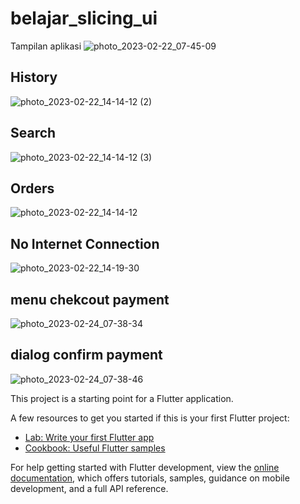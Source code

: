 # belajar_slicing_ui

Tampilan aplikasi 
![photo_2023-02-22_07-45-09](https://user-images.githubusercontent.com/94030266/220491798-80731e10-e57e-4468-b2be-533f7bdb56c9.jpg)

## History
![photo_2023-02-22_14-14-12 (2)](https://user-images.githubusercontent.com/94030266/220550512-2e998419-9de2-4374-b412-33f48cb3caa7.jpg)
## Search
![photo_2023-02-22_14-14-12 (3)](https://user-images.githubusercontent.com/94030266/220550530-cb9aad9e-2a6d-4173-8b34-75e937a56e32.jpg)
## Orders
![photo_2023-02-22_14-14-12](https://user-images.githubusercontent.com/94030266/220550552-46807ef6-7582-43de-b565-8a9802915082.jpg)
## No Internet Connection
![photo_2023-02-22_14-19-30](https://user-images.githubusercontent.com/94030266/220550560-628168a5-aad3-49d7-ae51-0f959272eb85.jpg)
## menu chekcout payment
![photo_2023-02-24_07-38-34](https://user-images.githubusercontent.com/113774841/221063421-9de89728-1a76-4d6c-8451-0aa622cca0f0.jpg)
## dialog confirm payment
![photo_2023-02-24_07-38-46](https://user-images.githubusercontent.com/113774841/221063499-d5749bd0-8df9-42df-b0bf-6f7330560a3f.jpg)



This project is a starting point for a Flutter application.

A few resources to get you started if this is your first Flutter project:

- [Lab: Write your first Flutter app](https://docs.flutter.dev/get-started/codelab)
- [Cookbook: Useful Flutter samples](https://docs.flutter.dev/cookbook)

For help getting started with Flutter development, view the
[online documentation](https://docs.flutter.dev/), which offers tutorials,
samples, guidance on mobile development, and a full API reference.


